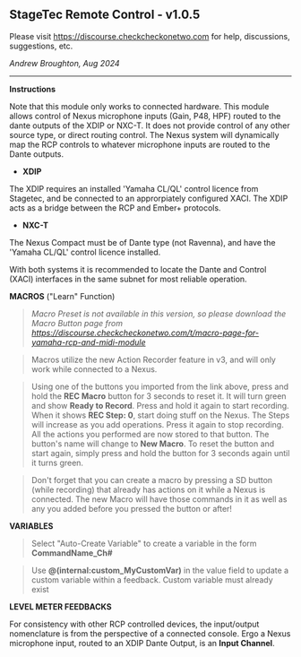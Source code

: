## StageTec Remote Control - v1.0.5

Please visit https://discourse.checkcheckonetwo.com for help, discussions, suggestions, etc.

_Andrew Broughton, Aug 2024_

---

**Instructions**

Note that this module only works to connected hardware. This module allows control of Nexus microphone inputs (Gain, P48, HPF) routed to the dante outputs of the XDIP or NXC-T. It does not provide control of any other source type, or direct routing control. The Nexus system will dynamically map the RCP controls to whatever microphone inputs are routed to the Dante outputs.

- **XDIP**

The XDIP requires an installed 'Yamaha CL/QL' control licence from Stagetec, and be connected to an approrpiately configured XACI. The XDIP acts as a bridge between the RCP and Ember+ protocols.

- **NXC-T**

The Nexus Compact must be of Dante type (not Ravenna), and have the 'Yamaha CL/QL' control licence installed.

With both systems it is recommended to locate the Dante and Control (XACI) interfaces in the same subnet for most reliable operation.

**MACROS** ("Learn" Function)

> _Macro Preset is not available in this version, so please download the Macro Button page from https://discourse.checkcheckonetwo.com/t/macro-page-for-yamaha-rcp-and-midi-module_

> Macros utilize the new Action Recorder feature in v3, and will only work while connected to a Nexus.

> Using one of the buttons you imported from the link above, press and hold the **REC Macro** button for 3 seconds to reset it. It will turn green and show **Ready to Record**. Press and hold it again to start recording. When it shows **REC Step: 0**, start doing stuff on the Nexus. The Steps will increase as you add operations. Press it again to stop recording. All the actions you performed are now stored to that button. The button's name will change to **New Macro**. To reset the button and start again, simply press and hold the button for 3 seconds again until it turns green.

> Don't forget that you can create a macro by pressing a SD button (while recording) that already has actions on it while a Nexus is connected. The new Macro will have those commands in it as well as any you added before you pressed the button or after!

**VARIABLES**

> Select "Auto-Create Variable" to create a variable in the form **CommandName_Ch#**

> Use **@(internal:custom_MyCustomVar)** in the value field to update a custom variable within a feedback. Custom variable must already exist

**LEVEL METER FEEDBACKS**

For consistency with other RCP controlled devices, the input/output nomenclature is from the perspective of a connected console. Ergo a Nexus microphone input, routed to an XDIP Dante Output, is an **Input Channel**.
